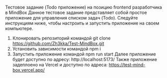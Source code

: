 Тестовое задание (Todo приложение) на позицию frontend разработчика в MindBox
Данное тестовое задание представляет собой простое приложение для управления списком задач (Todo). Следуйте инструкциям ниже, чтобы настроить и запустить приложение на своем компьютере.
1) Клонировать репозиторий командой git clone https://github.com/Zh3kka/Test-MindBox.git
2) Установить зависимости командой npm i
3) Запустить приложение командой npm run start
Далее приложение будет доступно по адресу: http://localhost:5173/
Также приложение задеплоено на Vercel и доступно по адреса: https://test-mind-box.vercel.app/
